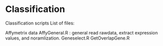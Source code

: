 Classification
==============

Classification scripts
List of files:

Affymetrix data
AffyGeneral.R : general read rawdata, extract expression values, and noramlization.
Geneselect.R
GetOverlapGene.R
